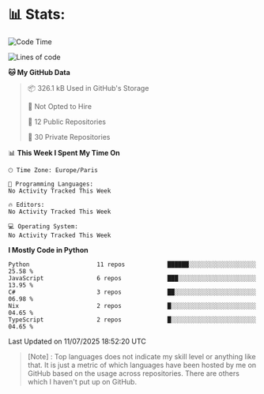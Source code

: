 

<h1>📊 Stats:</h1>

<!--START_SECTION:waka-->
![Code Time](http://img.shields.io/badge/Code%20Time-944%20hrs%2025%20mins-blue)

![Lines of code](https://img.shields.io/badge/From%20Hello%20World%20I%27ve%20Written-6.8%20million%20lines%20of%20code-blue)

**🐱 My GitHub Data** 

> 📦 326.1 kB Used in GitHub's Storage 
 > 
> 🚫 Not Opted to Hire
 > 
> 📜 12 Public Repositories 
 > 
> 🔑 30 Private Repositories 
 > 
📊 **This Week I Spent My Time On** 

```text
🕑︎ Time Zone: Europe/Paris

💬 Programming Languages: 
No Activity Tracked This Week

🔥 Editors: 
No Activity Tracked This Week

💻 Operating System: 
No Activity Tracked This Week
```

**I Mostly Code in Python** 

```text
Python                   11 repos            ██████░░░░░░░░░░░░░░░░░░░   25.58 % 
JavaScript               6 repos             ███░░░░░░░░░░░░░░░░░░░░░░   13.95 % 
C#                       3 repos             ██░░░░░░░░░░░░░░░░░░░░░░░   06.98 % 
Nix                      2 repos             █░░░░░░░░░░░░░░░░░░░░░░░░   04.65 % 
TypeScript               2 repos             █░░░░░░░░░░░░░░░░░░░░░░░░   04.65 % 
```




 Last Updated on 11/07/2025 18:52:20 UTC
<!--END_SECTION:waka-->

 > [Note] : Top languages does not indicate my skill level or anything like that. It is just a metric of which languages have been hosted by me on GitHub based on the usage across repositories. There are others which I haven't put up on GitHub.</span>
